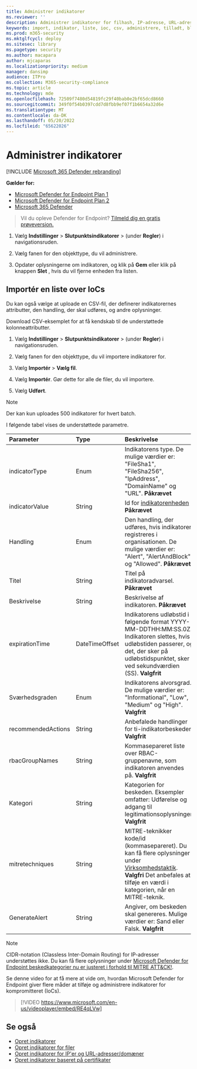 ```yaml
---
title: Administrer indikatorer
ms.reviewer: ''
description: Administrer indikatorer for filhash, IP-adresse, URL-adresser eller domæner, der definerer registrering, forebyggelse og udeladelse af enheder.
keywords: import, indikator, liste, ioc, csv, administrere, tilladt, blokeret, bloker, ren, skadelig, filhash, ip-adresse, URL-adresser, domæne
ms.prod: m365-security
ms.mktglfcycl: deploy
ms.sitesec: library
ms.pagetype: security
ms.author: macapara
author: mjcaparas
ms.localizationpriority: medium
manager: dansimp
audience: ITPro
ms.collection: M365-security-compliance
ms.topic: article
ms.technology: mde
ms.openlocfilehash: 72509f7480d54819fc29f40bab0e2bf65dcd8660
ms.sourcegitcommit: 349f0f54b0397cdd7d8fbb9ef07f1b6654a32d6e
ms.translationtype: MT
ms.contentlocale: da-DK
ms.lasthandoff: 05/20/2022
ms.locfileid: "65622026"
---
```

# <a name="manage-indicators"></a>Administrer indikatorer

[!INCLUDE [Microsoft 365 Defender rebranding](../../includes/microsoft-defender.md)]


**Gælder for:**
- [Microsoft Defender for Endpoint Plan 1](https://go.microsoft.com/fwlink/p/?linkid=2154037)
- [Microsoft Defender for Endpoint Plan 2](https://go.microsoft.com/fwlink/p/?linkid=2154037)
- [Microsoft 365 Defender](https://go.microsoft.com/fwlink/?linkid=2118804)


> Vil du opleve Defender for Endpoint? [Tilmeld dig en gratis prøveversion.](https://www.microsoft.com/WindowsForBusiness/windows-atp?ocid=docs-wdatp-automationexclusionlist-abovefoldlink)

1. Vælg **Indstillinger** \> **Slutpunktsindikatorer** \> (under **Regler**) i navigationsruden.

2. Vælg fanen for den objekttype, du vil administrere.

3. Opdater oplysningerne om indikatoren, og klik på **Gem** eller klik på knappen **Slet** , hvis du vil fjerne enheden fra listen.

## <a name="import-a-list-of-iocs"></a>Importér en liste over IoCs

Du kan også vælge at uploade en CSV-fil, der definerer indikatorernes attributter, den handling, der skal udføres, og andre oplysninger.

Download CSV-eksemplet for at få kendskab til de understøttede kolonneattributter.

1. Vælg **Indstillinger** \> **Slutpunktsindikatorer** \> (under **Regler**) i navigationsruden.

2. Vælg fanen for den objekttype, du vil importere indikatorer for.

3. Vælg **Importér** \> **Vælg fil**.

4. Vælg **Importér**. Gør dette for alle de filer, du vil importere.

5. Vælg **Udført**.

> [!NOTE]
> Der kan kun uploades 500 indikatorer for hvert batch.

I følgende tabel vises de understøttede parametre.

Parameter|Type|Beskrivelse
:---|:---|:---
indicatorType|Enum|Indikatorens type. De mulige værdier er: "FileSha1", "FileSha256", "IpAddress", "DomainName" og "URL". **Påkrævet**
indicatorValue|String|Id for [indikatorenheden](ti-indicator.md) . **Påkrævet**
Handling|Enum|Den handling, der udføres, hvis indikatoren registreres i organisationen. De mulige værdier er: "Alert", "AlertAndBlock" og "Allowed". **Påkrævet**
Titel|String|Titel på indikatoradvarsel. **Påkrævet**
Beskrivelse|String| Beskrivelse af indikatoren. **Påkrævet**
expirationTime|DateTimeOffset|Indikatorens udløbstid i følgende format YYYY-MM-DDTHH:MM:SS.0Z. Indikatoren slettes, hvis udløbstiden passerer, og det, der sker på udløbstidspunktet, sker ved sekundværdien (SS). **Valgfrit**
Sværhedsgraden|Enum|Indikatorens alvorsgrad. De mulige værdier er: "Informational", "Low", "Medium" og "High". **Valgfrit**
recommendedActions|String|Anbefalede handlinger for ti-indikatorbeskeder. **Valgfrit**
rbacGroupNames|String|Kommasepareret liste over RBAC-gruppenavne, som indikatoren anvendes på. **Valgfrit**
Kategori|String|Kategorien for beskeden. Eksempler omfatter: Udførelse og adgang til legitimationsoplysninger. **Valgfrit**
mitretechniques|String|MITRE-teknikker kode/id (kommasepareret). Du kan få flere oplysninger under [Virksomhedstaktik](https://attack.mitre.org/tactics/enterprise/). **Valgfri** Det anbefales at tilføje en værdi i kategorien, når en MITRE-teknik.
GenerateAlert|String|Angiver, om beskeden skal genereres. Mulige værdier er: Sand eller Falsk. **Valgfrit**

> [!NOTE]
> CIDR-notation (Classless Inter-Domain Routing) for IP-adresser understøttes ikke.
Du kan få flere oplysninger under [Microsoft Defender for Endpoint beskedkategorier nu er justeret i forhold til MITRE ATT&CK!](https://techcommunity.microsoft.com/t5/microsoft-defender-for-endpoint/microsoft-defender-atp-alert-categories-are-now-aligned-with/ba-p/732748).

Se denne video for at få mere at vide om, hvordan Microsoft Defender for Endpoint giver flere måder at tilføje og administrere indikatorer for kompromitteret (IoCs). 
> [!VIDEO https://www.microsoft.com/en-us/videoplayer/embed/RE4qLVw]

## <a name="see-also"></a>Se også

- [Opret indikatorer](manage-indicators.md)
- [Opret indikatorer for filer](indicator-file.md)
- [Opret indikatorer for IP'er og URL-adresser/domæner](indicator-ip-domain.md)
- [Opret indikatorer baseret på certifikater](indicator-certificates.md)
